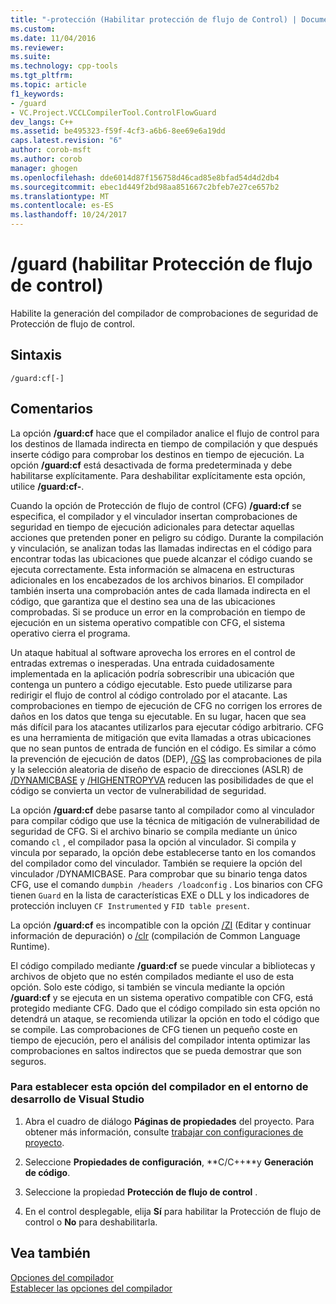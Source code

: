 ```yaml
---
title: "-protección (Habilitar protección de flujo de Control) | Documentos de Microsoft"
ms.custom: 
ms.date: 11/04/2016
ms.reviewer: 
ms.suite: 
ms.technology: cpp-tools
ms.tgt_pltfrm: 
ms.topic: article
f1_keywords:
- /guard
- VC.Project.VCCLCompilerTool.ControlFlowGuard
dev_langs: C++
ms.assetid: be495323-f59f-4cf3-a6b6-8ee69e6a19dd
caps.latest.revision: "6"
author: corob-msft
ms.author: corob
manager: ghogen
ms.openlocfilehash: dde6014d87f156758d46cad85e8bfad54d4d2db4
ms.sourcegitcommit: ebec1d449f2bd98aa851667c2bfeb7e27ce657b2
ms.translationtype: MT
ms.contentlocale: es-ES
ms.lasthandoff: 10/24/2017
---
```

# <a name="guard-enable-control-flow-guard"></a>/guard (habilitar Protección de flujo de control)
Habilite la generación del compilador de comprobaciones de seguridad de Protección de flujo de control.  
  
## <a name="syntax"></a>Sintaxis  
  
```  
/guard:cf[-]  
```  
  
## <a name="remarks"></a>Comentarios  
 La opción **/guard:cf** hace que el compilador analice el flujo de control para los destinos de llamada indirecta en tiempo de compilación y que después inserte código para comprobar los destinos en tiempo de ejecución. La opción **/guard:cf** está desactivada de forma predeterminada y debe habilitarse explícitamente. Para deshabilitar explícitamente esta opción, utilice **/guard:cf-**.  
  
 Cuando la opción de Protección de flujo de control (CFG) **/guard:cf** se especifica, el compilador y el vinculador insertan comprobaciones de seguridad en tiempo de ejecución adicionales para detectar aquellas acciones que pretenden poner en peligro su código. Durante la compilación y vinculación, se analizan todas las llamadas indirectas en el código para encontrar todas las ubicaciones que puede alcanzar el código cuando se ejecuta correctamente. Esta información se almacena en estructuras adicionales en los encabezados de los archivos binarios. El compilador también inserta una comprobación antes de cada llamada indirecta en el código, que garantiza que el destino sea una de las ubicaciones comprobadas. Si se produce un error en la comprobación en tiempo de ejecución en un sistema operativo compatible con CFG, el sistema operativo cierra el programa.  
  
 Un ataque habitual al software aprovecha los errores en el control de entradas extremas o inesperadas. Una entrada cuidadosamente implementada en la aplicación podría sobrescribir una ubicación que contenga un puntero a código ejecutable. Esto puede utilizarse para redirigir el flujo de control al código controlado por el atacante. Las comprobaciones en tiempo de ejecución de CFG no corrigen los errores de daños en los datos que tenga su ejecutable. En su lugar, hacen que sea más difícil para los atacantes utilizarlos para ejecutar código arbitrario. CFG es una herramienta de mitigación que evita llamadas a otras ubicaciones que no sean puntos de entrada de función en el código. Es similar a cómo la prevención de ejecución de datos (DEP),  [/GS](../../build/reference/gs-buffer-security-check.md) las comprobaciones de pila y la selección aleatoria de diseño de espacio de direcciones (ASLR) de [/DYNAMICBASE](../../build/reference/dynamicbase-use-address-space-layout-randomization.md) y [/HIGHENTROPYVA](../../build/reference/highentropyva-support-64-bit-aslr.md) reducen las posibilidades de que el código se convierta un vector de vulnerabilidad de seguridad.  
  
 La opción **/guard:cf** debe pasarse tanto al compilador como al vinculador para compilar código que use la técnica de mitigación de vulnerabilidad de seguridad de CFG. Si el archivo binario se compila mediante un único comando `cl` , el compilador pasa la opción al vinculador. Si compila y vincula por separado, la opción debe establecerse tanto en los comandos del compilador como del vinculador. También se requiere la opción del vinculador /DYNAMICBASE. Para comprobar que su binario tenga datos CFG, use el comando `dumpbin /headers /loadconfig` . Los binarios con CFG tienen `Guard` en la lista de características EXE o DLL y los indicadores de protección incluyen `CF Instrumented` y `FID table present`.  
  
 La opción **/guard:cf** es incompatible con la opción [/ZI](../../build/reference/z7-zi-zi-debug-information-format.md) (Editar y continuar información de depuración) o [/clr](../../build/reference/clr-common-language-runtime-compilation.md) (compilación de Common Language Runtime).  
  
 El código compilado mediante **/guard:cf** se puede vincular a bibliotecas y archivos de objeto que no estén compilados mediante el uso de esta opción. Solo este código, si también se vincula mediante la opción **/guard:cf** y se ejecuta en un sistema operativo compatible con CFG, está protegido mediante CFG. Dado que el código compilado sin esta opción no detendrá un ataque, se recomienda utilizar la opción en todo el código que se compile. Las comprobaciones de CFG tienen un pequeño coste en tiempo de ejecución, pero el análisis del compilador intenta optimizar las comprobaciones en saltos indirectos que se pueda demostrar que son seguros.  
  
### <a name="to-set-this-compiler-option-in-the-visual-studio-development-environment"></a>Para establecer esta opción del compilador en el entorno de desarrollo de Visual Studio  
  
1.  Abra el cuadro de diálogo **Páginas de propiedades** del proyecto. Para obtener más información, consulte [trabajar con configuraciones de proyecto](../../ide/working-with-project-properties.md).  
  
2.  Seleccione **Propiedades de configuración**, **C/C++**y **Generación de código**.  
  
3.  Seleccione la propiedad **Protección de flujo de control** .  
  
4.  En el control desplegable, elija **Sí** para habilitar la Protección de flujo de control o **No** para deshabilitarla.  
  
## <a name="see-also"></a>Vea también  
 [Opciones del compilador](../../build/reference/compiler-options.md)   
 [Establecer las opciones del compilador](../../build/reference/setting-compiler-options.md)